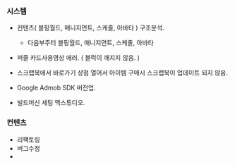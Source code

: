 

### 시스템 
- 컨텐츠( 블핑월드, 매니지먼트, 스케줄, 아바타 ) 구조분석.
	- 다음부주터 블핑월드, 매니지먼트, 스케줄, 아바타
	
- 퍼즐 카드사용영상 에러. ( 블럭이 깨지지 않음. )
- 스크랩북에서 바로가기 상점 열어서 아이템 구매시 스크랩북이 업데이트 되지 않음.
- Google Admob SDK  버전업.  
- 빌드머신 세팅 맥스튜디오.

### 컨텐츠
- 리팩토링
- 버그수정
- 



